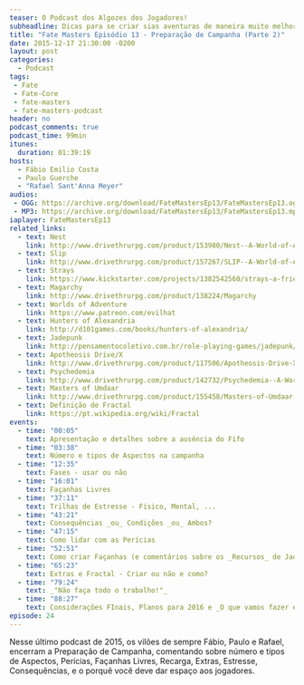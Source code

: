 ```yaml
---
teaser: O Podcast dos Algozes dos Jogadores!
subheadline: Dicas para se criar sias aventuras de maneira muito melhor!
title: "Fate Masters Episódio 13 - Preparação de Campanha (Parte 2)"
date: 2015-12-17 21:30:00 -0200
layout: post
categories:
  - Podcast
tags:
 - Fate
 - Fate-Core
 - fate-masters
 - fate-masters-podcast
header: no
podcast_comments: true 
podcast_time: 99min
itunes:
  duration: 01:39:19
hosts:
  - Fábio Emilio Costa
  - Paulo Guerche
  - "Rafael Sant'Anna Meyer"
audios:
 - OGG: https://archive.org/download/FateMastersEp13/FateMastersEp13.ogg
 - MP3: https://archive.org/download/FateMastersEp13/FateMastersEp13.mp3
iaplayer: FateMastersEp13
related_links:
  - text: Nest
    link: http://www.drivethrurpg.com/product/153980/Nest--A-World-of-Adventure-for-Fate-Core
  - text: Slip
    link: http://www.drivethrurpg.com/product/157267/SLIP--A-World-of-Adventure-for-Fate-Core?src=slider_view
  - text: Strays
    link: https://www.kickstarter.com/projects/1382542560/strays-a-friendly-fuzzy-fate-accelerated-rpg
  - text: Magarchy
    link: http://www.drivethrurpg.com/product/138224/Magarchy
  - text: Worlds of Adventure
    link: https://www.patreon.com/evilhat
  - text: Hunters of Alexandria
    link: http://d101games.com/books/hunters-of-alexandria/
  - text: Jadepunk
    link: http://pensamentocoletivo.com.br/role-playing-games/jadepunk/
  - text: Apotheosis Drive/X
    link: http://www.drivethrurpg.com/product/117506/Apotheosis-Drive-X--FatePowered-Mecha-RPG--SD-MIX
  - text: Psychedemia
    link: http://www.drivethrurpg.com/product/142732/Psychedemia--A-World-of-Adventure-for-Fate-Core
  - text: Masters of Umdaar
    link: http://www.drivethrurpg.com/product/155458/Masters-of-Umdaar--A-World-of-Adventure-for-Fate-Core
  - text: Definição de Fractal
    link: https://pt.wikipedia.org/wiki/Fractal
events:
  - time: "00:05"
    text: Apresentação e detalhes sobre a ausência do Fifo
  - time: "03:38"
    text: Número e tipos de Aspectos na campanha
  - time: "12:35"
    text: Fases - usar ou não
  - time: "16:01"
    text: Façanhas Livres
  - time: "37:11"
    text: Trilhas de Estresse - Físico, Mental, ...
  - time: "43:21"
    text: Consequências _ou_ Condições _ou_ Ambos?
  - time: "47:15"
    text: Como lidar com as Perícias
  - time: "52:51"
    text: Como criar Façanhas (e comentários sobre os _Recursos_ de Jadepunk)
  - time: "65:23"
    text: Extras e Fractal - Criar ou não e como?
  - time: "79:24"
    text: _"Não faça todo o trabalho!"_
  - time: "88:27"
    text: Considerações FInais, Planos para 2016 e _O que vamos fazer em férias!_
episode: 24
---
```


Nesse  último podcast de 2015, os vilões de sempre Fábio,  Paulo e Rafael, encerram a Preparação de Campanha, comentando sobre número e tipos de Aspectos, Perícias, Façanhas Livres, Recarga, Extras, Estresse, Consequências, e o porquê você deve dar espaço aos jogadores.
